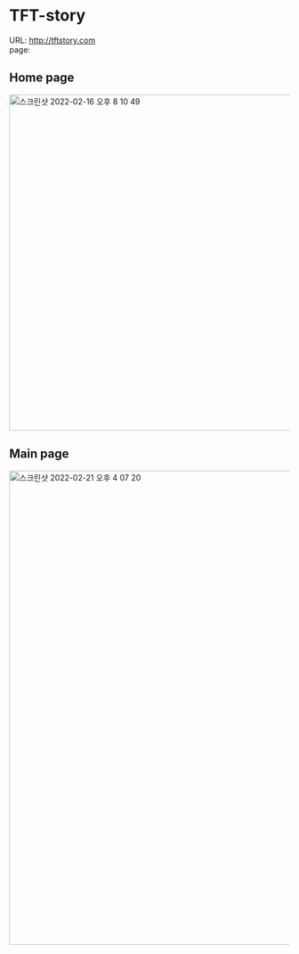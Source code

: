 # TFT-story

URL: http://tftstory.com
<br />
page:

## Home page

<img width="603" alt="스크린샷 2022-02-16 오후 8 10 49" src="http://user-images.githubusercontent.com/98702217/154905481-eb09244c-53a6-4bcb-97c9-10e563c9bd5c.png">
<br />

## Main page

<img width="851" alt="스크린샷 2022-02-21 오후 4 07 20" src="http://user-images.githubusercontent.com/98702217/154905772-16818c30-3f3d-463b-8468-478c9279d88c.png">
